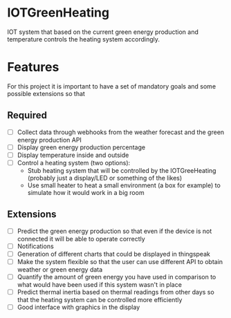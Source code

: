 # IOTGreenHeating
IOT system that based on the current green energy production and temperature controls the heating system accordingly.


# Features

For this project it is important to have a set of mandatory goals and some possible extensions so that

## Required

* [ ] Collect data through webhooks from the weather forecast and the green energy production API
* [ ] Display green energy production percentage
* [ ] Display temperature inside and outside
* [ ] Control a heating system (two options):
  * Stub heating system that will be controlled by the IOTGreeHeating (probably just a display/LED or something of the likes)
  * Use small heater to heat a small environment (a box for example) to simulate how it would work in a big room

## Extensions

* [ ] Predict the green energy production so that even if the device is not connected it will be able to operate correctly
* [ ] Notifications
* [ ] Generation of different charts that could be displayed in thingspeak
* [ ] Make the system flexible so that the user can use different API to obtain weather or green energy data
* [ ] Quantify the amount of green energy you have used in comparison to what would have been used if this system wasn't in place
* [ ] Predict thermal inertia based on thermal readings from other days so that the heating system can be controlled more efficiently
* [ ] Good interface with graphics in the display

